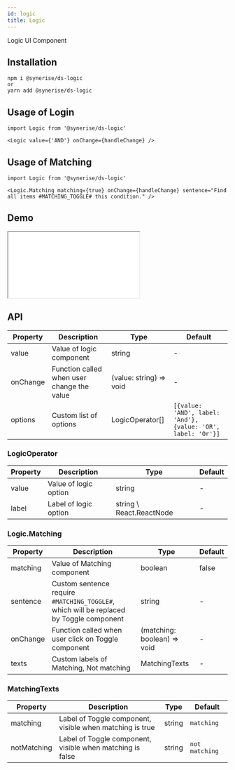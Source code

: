 ```yaml
---
id: logic
title: Logic
---
```


Logic UI Component

## Installation
```
npm i @synerise/ds-logic
or
yarn add @synerise/ds-logic
```

## Usage of Login
```
import Logic from '@synerise/ds-logic'

<Logic value={'AND'} onChange={handleChange} />

```

## Usage of Matching
```
import Logic from '@synerise/ds-logic'

<Logic.Matching matching={true} onChange={handleChange} sentence="Find all items #MATCHING_TOGGLE# this condition." />

```

## Demo

<iframe src="/storybook-static/iframe.html?id=components-logic--default"></iframe>

## API

| Property | Description                                | Type                    | Default                                                      |
| ---      | ---                                        | ---                     | ---                                                          |
| value    | Value of logic component                   | string                  | -                                                            |
| onChange | Function called when user change the value | (value: string) => void | -                                                            |
| options  | Custom list of options                     | LogicOperator[]         | `[{value: 'AND', label: 'And'}, {value: 'OR', label: 'Or'}]` |


### LogicOperator

| Property | Description           | Type                     | Default |
| ---      | ---                   | ---                      | ---     |
| value    | Value of logic option | string                   | -       |
| label    | Label of logic option | string \ React.ReactNode | -       |

### Logic.Matching

| Property | Description           | Type                     | Default |
| ---      | ---                   | ---                      | ---     |
| matching | Value of Matching component | boolean | false | 
| sentence | Custom sentence require `#MATCHING_TOGGLE#`, which will be replaced by Toggle component | string | - |
| onChange | Function called when user click on Toggle component | (matching: boolean) => void | - |
| texts | Custom labels of Matching, Not matching | MatchingTexts | - | 

### MatchingTexts

| Property    | Description                                               | Type   | Default    |
| ---         | ---                                                       | ---    | ---        |
| matching    | Label of Toggle component, visible when matching is true  | string | `matching` |
| notMatching | Label of Toggle component, visible when matching is false | string | `not matching` |
